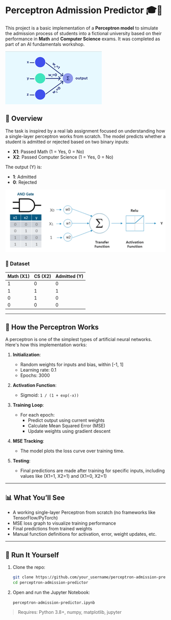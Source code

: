 # Perceptron Admission Predictor 🎓🧠

This project is a basic implementation of a **Perceptron model** to simulate the admission process of students into a fictional university based on their performance in **Math** and **Computer Science** exams. It was completed as part of an AI fundamentals workshop.

![image](./images/perceptron1.png)

## 📌 Overview

The task is inspired by a real lab assignment focused on understanding how a single-layer perceptron works from scratch. The model predicts whether a student is admitted or rejected based on two binary inputs:

- **X1**: Passed Math (1 = Yes, 0 = No)
- **X2**: Passed Computer Science (1 = Yes, 0 = No)

The output (Y) is:

- **1**: Admitted
- **0**: Rejected

![image2](./images/perceptron2.png)

### 🧮 Dataset

| Math (X1) | CS (X2) | Admitted (Y) |
| --------- | ------- | ------------ |
| 1         | 0       | 0            |
| 1         | 1       | 1            |
| 0         | 1       | 0            |
| 0         | 0       | 0            |

---

## 🧠 How the Perceptron Works

A perceptron is one of the simplest types of artificial neural networks. Here's how this implementation works:

1. **Initialization**:

   - Random weights for inputs and bias, within [-1, 1]
   - Learning rate: 0.1
   - Epochs: 3000

2. **Activation Function**:

   - Sigmoid: `1 / (1 + exp(-x))`

3. **Training Loop**:

   - For each epoch:
     - Predict output using current weights
     - Calculate Mean Squared Error (MSE)
     - Update weights using gradient descent

4. **MSE Tracking**:

   - The model plots the loss curve over training time.

5. **Testing**:
   - Final predictions are made after training for specific inputs, including values like (X1=1, X2=1) and (X1=0, X2=1)

---

## 📊 What You’ll See

- A working single-layer Perceptron from scratch (no frameworks like TensorFlow/PyTorch)
- MSE loss graph to visualize training performance
- Final predictions from trained weights
- Manual function definitions for activation, error, weight updates, etc.

---

## 🚀 Run It Yourself

1. Clone the repo:
   ```bash
   git clone https://github.com/your_username/perceptron-admission-predictor
   cd perceptron-admission-predictor
   ```
2. Open and run the Jupyter Notebook:

   `perceptron-admission-predictor.ipynb`

> Requires: Python 3.8+, numpy, matplotlib, jupyter
